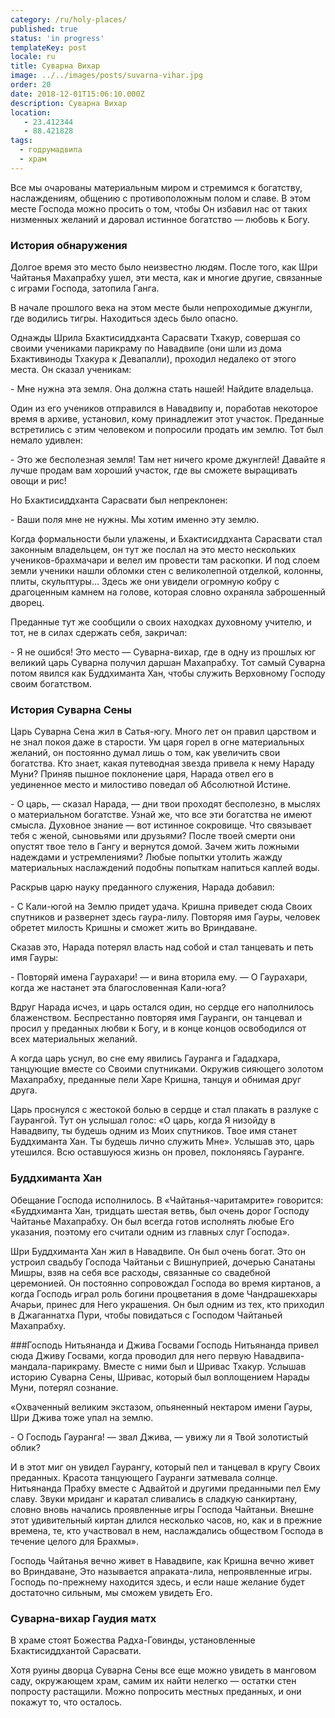 ```yaml
---
category: /ru/holy-places/
published: true
status: 'in progress'
templateKey: post
locale: ru
title: Суварна Вихар
image: ../../images/posts/suvarna-vihar.jpg
order: 20
date: 2018-12-01T15:06:10.000Z
description: Суварна Вихар
location:
   - 23.412344
   - 88.421828
tags:
  - годрумадвипа
  - храм
---
```

Все мы очарованы материальным миром и стремимся к богатству, наслаждениям, общению с противоположным полом и славе. В этом месте Господа можно просить о том, чтобы Он избавил нас от таких низменных желаний и даровал истинное богатство — любовь к Богу.

### История обнаружения
Долгое время это место было неизвестно людям. После того, как Шри Чайтанья Махапрабху ушел, эти места, как и многие другие, связанные с играми Господа, затопила Ганга.

В начале прошлого века на этом месте были непроходимые джунгли, где водились тигры. Находиться здесь было опасно.

Однажды Шрила Бхактисиддханта Сарасвати Тхакур, совершая со своими учениками парикраму по Навадвипе (они шли из дома Бхактивиноды Тхакура к Девапалли), проходил недалеко от этого места. Он сказал ученикам:

\- Мне нужна эта земля. Она должна стать нашей! Найдите владельца.

Один из его учеников отправился в Навадвипу и, поработав некоторое время в архиве, установил, кому принадлежит этот участок. Преданные встретились с этим человеком и попросили продать им землю. Тот был немало удивлен:

\- Это же бесполезная земля! Там нет ничего кроме джунглей! Давайте я лучше продам вам хороший участок, где вы сможете выращивать овощи и рис!

Но Бхактисиддханта Сарасвати был непреклонен:

\- Ваши поля мне не нужны. Мы хотим именно эту землю.

Когда формальности были улажены, и Бхактисиддханта Сарасвати стал законным владельцем, он тут же послал на это место нескольких учеников-брахмачари и велел им провести там раскопки. И под слоем земли ученики нашли обломки стен с великолепной отделкой, колонны, плиты, скульптуры… Здесь же они увидели огромную кобру с драгоценным камнем на голове, которая словно охраняла заброшенный дворец.

Преданные тут же сообщили о своих находках духовному учителю, и тот, не в силах сдержать себя, закричал:

\- Я не ошибся! Это место — Суварна-вихар, где в одну из прошлых юг великий царь Суварна получил даршан Махапрабху. Тот самый Суварна потом явился как Буддхиманта Хан, чтобы служить Верховному Господу своим богатством.

### История Суварна Сены
Царь Суварна Сена жил в Сатья-югу. Много лет он правил царством и не знал покоя даже в старости. Ум царя горел в огне материальных желаний, он постоянно думал лишь о том, как увеличить свои богатства. Кто знает, какая путеводная звезда привела к нему Нараду Муни? Приняв пышное поклонение царя, Нарада отвел его в уединенное место и милостиво поведал об Абсолютной Истине.

\- О царь, — сказал Нарада, — дни твои проходят бесполезно, в мыслях о материальном богатстве. Узнай же, что все эти богатства не имеют смысла. Духовное знание — вот истинное сокровище. Что связывает тебя с женой, сыновьями или друзьями? После твоей смерти они опустят твое тело в Гангу и вернутся домой. Зачем жить ложными надеждами и устремлениями? Любые попытки утолить жажду материальных наслаждений подобны попыткам напиться каплей воды.

Раскрыв царю науку преданного служения, Нарада добавил:

\- С Кали-югой на Землю придет удача. Кришна приведет сюда Своих спутников и развернет здесь гаура-лилу. Повторяя имя Гауры, человек обретет милость Кришны и сможет жить во Вриндаване.

Сказав это, Нарада потерял власть над собой и стал танцевать и петь имя Гауры:

\- Повторяй имена Гаурахари! — и вина вторила ему. — О Гаурахари, когда же настанет эта благословенная Кали-юга?

Вдруг Нарада исчез, и царь остался один, но сердце его наполнилось блаженством. Беспрестанно повторяя имя Гауранги, он танцевал и просил у преданных любви к Богу, и в конце концов освободился от всех материальных желаний.

А когда царь уснул, во сне ему явились Гауранга и Гададхара, танцующие вместе со Своими спутниками. Окружив сияющего золотом Махапрабху, преданные пели Харе Кришна, танцуя и обнимая друг друга.

Царь проснулся с жестокой болью в сердце и стал плакать в разлуке с Гаурангой. Тут он услышал голос: «О царь, когда Я низойду в Навадвипу, ты будешь одним из Моих спутников. Твое имя станет Буддхиманта Хан. Ты будешь лично служить Мне». Услышав это, царь утешился. Всю оставшуюся жизнь он провел, поклоняясь Гауранге.

### Буддхиманта Хан
Обещание Господа исполнилось. В «Чайтанья-чаритамрите» говорится: «Буддхиманта Хан, тридцать шестая ветвь, был очень дорог Господу Чайтанье Махапрабху. Он был всегда готов исполнять любые Его указания, поэтому его считали одним из главных слуг Господа».

Шри Буддхиманта Хан жил в Навадвипе. Он был очень богат. Это он устроил свадьбу Господа Чайтаньи с Вишнуприей, дочерью Санатаны Мишры, взяв на себя все расходы, связанные со свадебной церемонией. Он постоянно сопровождал Господа во время киртанов, а когда Господь играл роль богини процветания в доме Чандрашекхары Ачарьи, принес для Него украшения. Он был одним из тех, кто приходил в Джаганнатха Пури, чтобы повидаться с Господом Чайтаньей Махапрабху.

###Господь Нитьянанда и Джива Госвами
Господь Нитьянанда привел сюда Дживу Госвами, когда проводил для него первую Навадвипа-мандала-парикраму. Вместе с ними был и Шривас Тхакур. Услышав историю Суварна Сены, Шривас, который был воплощением Нарады Муни, потерял сознание.

«Охваченный великим экстазом, опьяненный нектаром имени Гауры, Шри Джива тоже упал на землю.

\- О Господь Гауранга! — звал Джива, — увижу ли я Твой золотистый облик?

И в этот миг он увидел Гаурангу, который пел и танцевал в кругу Своих преданных. Красота танцующего Гауранги затмевала солнце. Нитьянанда Прабху вместе с Адвайтой и другими преданными пел Ему славу. Звуки мриданг и каратал сливались в сладкую санкиртану, словно вновь начались проявленные игры Господа Чайтаньи. Внешне этот удивительный киртан длился несколько часов, но, как и в прежние времена, те, кто участвовал в нем, наслаждались обществом Господа в течение целого для Брахмы».

Господь Чайтанья вечно живет в Навадвипе, как Кришна вечно живет во Вриндаване, Это называется апраката-лила, непроявленные игры. Господь по-прежнему находится здесь, и если наше желание будет достаточно сильным, мы сможем увидеть Его.

### Суварна-вихар Гаудия матх
В храме стоят Божества Радха-Говинды, установленные Бхактисиддхантой Сарасвати.

Хотя руины дворца Суварна Сены все еще можно увидеть в манговом саду, окружающем храм, самим их найти нелегко — остатки стен попросту растащили. Можно попросить местных преданных, и они покажут то, что осталось.

<tbd locale="ru" url="mailto:haribol@mayapur.live"></tbd>
